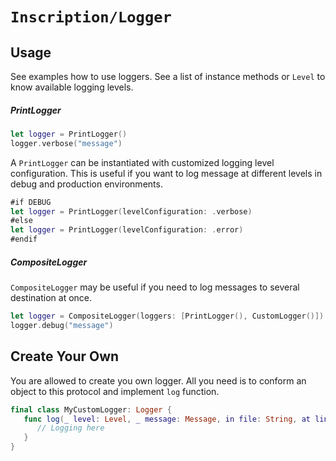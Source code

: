 # ``Inscription/Logger``

## Usage

See examples how to use loggers. See a list of instance methods or ``Level`` to know available
logging levels.

##### PrintLogger

```swift
let logger = PrintLogger()
logger.verbose("message")
```

A ``PrintLogger`` can be instantiated with customized logging level configuration. This is useful if
you want to log message at different levels in debug and production environments. 

```swift
#if DEBUG
let logger = PrintLogger(levelConfiguration: .verbose)
#else
let logger = PrintLogger(levelConfiguration: .error)
#endif
```

##### CompositeLogger

``CompositeLogger`` may be useful if you need to log messages to several destination at once.

```swift
let logger = CompositeLogger(loggers: [PrintLogger(), CustomLogger()])
logger.debug("message")
```
## Create Your Own

You are allowed to create you own logger. All you need is to conform an object to this protocol and
implement `log` function.

```swift
final class MyCustomLogger: Logger {
   func log(_ level: Level, _ message: Message, in file: String, at line: UInt) {
      // Logging here
   }
}
```
